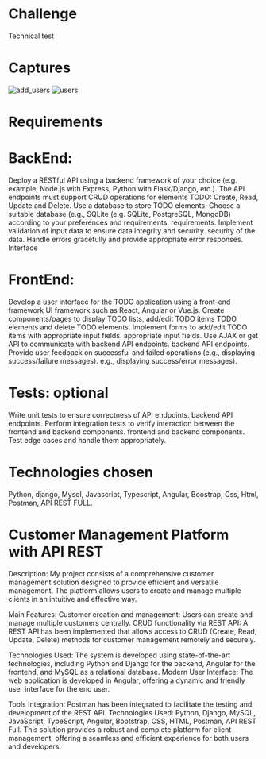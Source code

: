 # Challenge

Technical test

# Captures
![add_users](https://github.com/BraianTroncoso/challenge/assets/95662710/49bde402-6679-48bc-b400-9cb18a93557f)
![users](https://github.com/BraianTroncoso/challenge/assets/95662710/8b411b36-df61-4d0b-bc5b-b4f0047c9b26)


# Requirements

# BackEnd:

Deploy a RESTful API using a backend framework of your choice (e.g.
example, Node.js with Express, Python with Flask/Django, etc.).
The API endpoints must support CRUD operations for elements
TODO: Create, Read, Update and Delete.
Use a database to store TODO elements. Choose a suitable database (e.g., SQLite
(e.g. SQLite, PostgreSQL, MongoDB) according to your preferences and requirements.
requirements.
Implement validation of input data to ensure data integrity and security.
security of the data.
Handle errors gracefully and provide appropriate error responses.
Interface
 
# FrontEnd:

Develop a user interface for the TODO application using a front-end framework
UI framework such as React, Angular or Vue.js.
Create components/pages to display TODO lists, add/edit TODO items
TODO elements and delete TODO elements.
Implement forms to add/edit TODO items with appropriate input fields.
appropriate input fields.
Use AJAX or get API to communicate with backend API endpoints.
backend API endpoints.
Provide user feedback on successful and failed operations (e.g., displaying success/failure messages).
e.g., displaying success/error messages).

# Tests: optional

Write unit tests to ensure correctness of API endpoints.
backend API endpoints.
Perform integration tests to verify interaction between the frontend and backend components.
frontend and backend components.
Test edge cases and handle them appropriately.


# Technologies chosen

Python, django, Mysql, Javascript, Typescript, Angular, Boostrap, Css, Html, Postman, API REST FULL.

# Customer Management Platform with API REST

Description:
My project consists of a comprehensive customer management solution designed to provide efficient and versatile management.
The platform allows users to create and manage multiple clients in an intuitive and effective way.

Main Features:
Customer creation and management: Users can create and manage multiple customers centrally.
CRUD functionality via REST API: A REST API has been implemented that allows access to CRUD (Create, Read, Update, Delete) methods for customer management remotely and securely.

Technologies Used: The system is developed using state-of-the-art technologies, including Python and Django for the backend, Angular for the frontend, and MySQL as a relational database.
Modern User Interface: The web application is developed in Angular, offering a dynamic and friendly user interface for the end user.

Tools Integration: Postman has been integrated to facilitate the testing and development of the REST API.
Technologies Used: Python, Django, MySQL, JavaScript, TypeScript, Angular, Bootstrap, CSS, HTML, Postman, API REST Full.
This solution provides a robust and complete platform for client management, offering a seamless and efficient experience for both users and developers.

